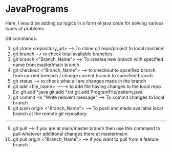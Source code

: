 # JavaPrograms
Here, I would be adding up logics in a form of java code for solving various types of problems

Git commands:
1. git clone <repository_url>  --> To clone git repo/project to local machine'
2. git branch   --> to check total available branches
3. git branch <"Branch_Name">  --> To createa new branch with specified name from master/main branch
4. git checkout <"Branch_Name">  --> to checkout to spceified branch from current brenach / chnage current branch to specified branch
5. git status  --> to check what all are changes made in the branch
6. git add <file_name>  ---> to add file having changes to the local repo
    Ex: git add *.java
        git add *.txt
        git add ProgramFile/pattern.java
7. git commit -m "Write relavent message"  --> To commit changes to local branch
8. git push origin <"Branch_Name">   --> To push and made available local branch at the remote git repository
-------------------------------------------------------------------

9. git pull  --> if you are at main/master branch then use this command to pull whatever additional changes there at master/main
10. git pull origin <"Branch_Name">  --> if you want to pull from a feature branch
